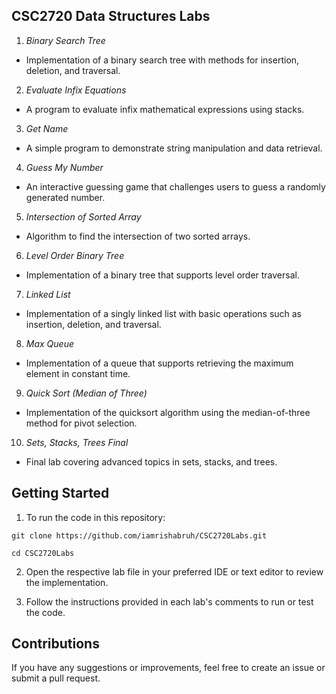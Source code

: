 ## CSC2720 Data Structures Labs

1. _Binary Search Tree_

- Implementation of a binary search tree with methods for insertion, deletion, and traversal.

2. _Evaluate Infix Equations_

- A program to evaluate infix mathematical expressions using stacks.

3. _Get Name_

- A simple program to demonstrate string manipulation and data retrieval.

4. _Guess My Number_

- An interactive guessing game that challenges users to guess a randomly generated number.

5. _Intersection of Sorted Array_

- Algorithm to find the intersection of two sorted arrays.

6. _Level Order Binary Tree_

- Implementation of a binary tree that supports level order traversal.

7. _Linked List_

- Implementation of a singly linked list with basic operations such as insertion, deletion, and traversal.

8. _Max Queue_

- Implementation of a queue that supports retrieving the maximum element in constant time.

9. _Quick Sort (Median of Three)_

- Implementation of the quicksort algorithm using the median-of-three method for pivot selection.

10. _Sets, Stacks, Trees Final_

- Final lab covering advanced topics in sets, stacks, and trees.

## Getting Started

1. To run the code in this repository:

```
git clone https://github.com/iamrishabruh/CSC2720Labs.git
```
```
cd CSC2720Labs
```

2. Open the respective lab file in your preferred IDE or text editor to review the implementation.

3. Follow the instructions provided in each lab's comments to run or test the code.

## Contributions

If you have any suggestions or improvements, feel free to create an issue or submit a pull request.
